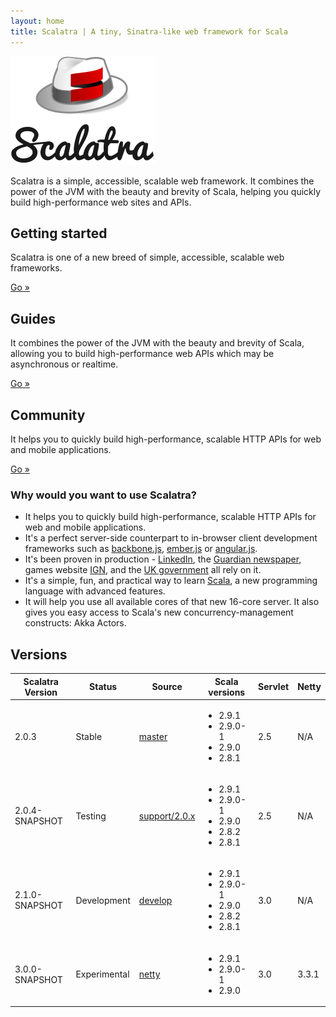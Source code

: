 ```yaml
---
layout: home
title: Scalatra | A tiny, Sinatra-like web framework for Scala
---
```


<div class="hero-unit">
  <div class="row">
    <div class="span4">
      <img src="assets/img/logo-x.png" class="img-rounded">
    </div>
    <div class="span6">
      <p>Scalatra is a simple, accessible, scalable web framework. It combines
        the power of the JVM with the beauty and brevity of Scala, helping you
        quickly build high-performance web sites and APIs.</p>
    </div>
  </div>
</div>

<div class="row">
  <div class="span4">
    <h2>Getting started</h2>
    <p>Scalatra is one of a new breed of simple, accessible, scalable web frameworks. </p>
    <p><a href="getting-started" class="btn btn-primary">Go »</a></p>
  </div>
  <div class="span4">
    <h2>Guides</h2>
    <p>It combines the power of the JVM with the beauty and brevity of Scala, allowing you to build high-performance web APIs which may be asynchronous or realtime.</p>
    <p><a href="guides" class="btn btn-primary">Go »</a></p>
  </div>
  <div class="span4">
    <h2>Community</h2>
    <p>It helps you to quickly build high-performance, scalable HTTP APIs for web
and mobile applications.</p>
    <p><a href="community" class="btn btn-primary">Go »</a></p>
  </div>
</div>

### Why would you want to use Scalatra?

* It helps you to quickly build high-performance, scalable HTTP APIs for web
and mobile applications.
* It's a perfect server-side counterpart to in-browser client development
frameworks such as [backbone.js](http://backbonejs.org/),
[ember.js](http://emberjs.com) or [angular.js](http://angularjs.org).
* It's been proven in production - [LinkedIn][linkedin], the
[Guardian newspaper][guardian], games website [IGN][ign], and the
[UK government][govuk] all rely on it.
* It's a simple, fun, and practical way to learn [Scala](http://www.scala-lang.org),
a new programming language with advanced features.
* It will help you use all available cores of that new 16-core server.
It also gives you easy access to Scala's new concurrency-management constructs:
Akka Actors.

[linkedin]: http://www.linkedin.com
[guardian]: http://www.guardian.co.uk
[ign]: http://www.ign.com
[govuk]: http://www.gov.uk

## Versions

<table class="table table-striped table-bordered">
  <thead>
    <tr>
      <th>Scalatra Version</th>
      <th>Status</th>
      <th>Source</th>
      <th>Scala versions</th>
      <th>Servlet</th>
      <th>Netty</th>
    </tr>
  </thead>
  <tbody>
    <tr>
      <td>2.0.3</td>
      <td>Stable</td>
      <td><a href="http://github.com/scalatra/scalatra/tree/master">master</td></td>
      <td>
        <ul class="scala-versions">
          <li>2.9.1</li>
          <li>2.9.0-1</li>
          <li>2.9.0</li>
          <li>2.8.1</li>
        </ul>
      </td>
      <td>2.5</td>
      <td>N/A</td>
    </tr>
    <tr>
      <td>2.0.4-SNAPSHOT</td>
      <td>Testing</td>
      <td><a href="http://github.com/scalatra/scalatra/tree/support/2.0.x">support/2.0.x</td></td>
      <td>
        <ul class="scala-versions">
          <li>2.9.1</li>
          <li>2.9.0-1</li>
          <li>2.9.0</li>
          <li>2.8.2</li>
          <li>2.8.1</li>
        </ul>
      </td>
      <td>2.5</td>
      <td>N/A</td>
    </tr>
    <tr>
      <td>2.1.0-SNAPSHOT</td>
      <td>Development</td>
      <td><a href="http://github.com/scalatra/scalatra/tree/develop">develop</td>
      <td>
        <ul class="scala-versions">
          <li>2.9.1</li>
          <li>2.9.0-1</li>
          <li>2.9.0</li>
          <li>2.8.2</li>
          <li>2.8.1</li>
        </ul>
      </td>
      <td>3.0</td>
      <td>N/A</td>
    </tr>
    <tr>
      <td>3.0.0-SNAPSHOT</td>
      <td>Experimental</td>
      <td><a href="http://github.com/scalatra/scalatra/tree/netty">netty</td>
      <td>
        <ul class="scala-versions">
          <li>2.9.1</li>
          <li>2.9.0-1</li>
          <li>2.9.0</li>
        </ul>
      </td>
      <td>3.0</td>
      <td>3.3.1</td>
    </tr>
  </tbody>
</table>

